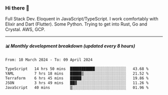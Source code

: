 ### Hi there 👋

Full Stack Dev. Eloquent in JavaScript/TypeScript. I work comfortably with Elixir and Dart (Flutter). Some Python. Trying to get into Rust, Go and Crystal. AWS, GCP.

***

##### 📊 Monthly development breakdown (updated every 8 hours)

<!--START_SECTION:waka-->

```txt
From: 10 March 2024 - To: 09 April 2024

TypeScript   14 hrs 50 mins  ███████████░░░░░░░░░░░░░░   43.68 %
YAML         7 hrs 18 mins   █████▒░░░░░░░░░░░░░░░░░░░   21.52 %
Terraform    6 hrs 45 mins   █████░░░░░░░░░░░░░░░░░░░░   19.86 %
JSON         3 hrs 49 mins   ██▓░░░░░░░░░░░░░░░░░░░░░░   11.26 %
JavaScript   40 mins         ▒░░░░░░░░░░░░░░░░░░░░░░░░   01.96 %
```

<!--END_SECTION:waka-->
